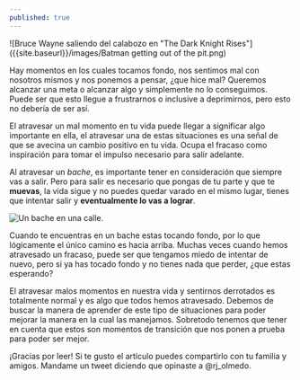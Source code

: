 ```yaml
---
published: true
---
```

![Bruce Wayne saliendo del calabozo en "The Dark Knight Rises"]({{site.baseurl}}/images/Batman getting out of the pit.png)




Hay momentos en los cuales tocamos fondo, nos sentimos mal con nosotros mismos y nos ponemos a pensar, ¿que hice mal? Queremos alcanzar una meta o alcanzar algo y simplemente no lo conseguimos. Puede ser que esto llegue a frustrarnos o inclusive a deprimirnos, pero esto no debería de ser así.

El atravesar un mal momento en tu vida puede llegar a significar algo importante en ella, el atravesar una de estas situaciones es una señal de que se avecina un cambio positivo en tu vida. Ocupa el fracaso como inspiración para tomar el impulso necesario para salir adelante.

Al atravesar un _bache_, es importante tener en consideración que siempre vas a salir. Pero para salir es necesario que pongas de tu parte y que te **muevas**, la vida sigue y no puedes quedar varado en el mismo lugar, tienes que intentar salir y **eventualmente lo vas a lograr**.

![Un bache en una calle.]({{site.baseurl}}/images/cuidado-con-el-bache.jpg)

Cuando te encuentras en un bache estas tocando fondo, por lo que lógicamente el único camino es hacia arriba. Muchas veces cuando hemos atravesado un fracaso, puede ser que tengamos miedo de intentar de nuevo, pero si ya has tocado fondo y no tienes nada que perder, ¿que estas esperando?

El atravesar malos momentos en nuestra vida y sentirnos derrotados es totalmente normal y es algo que todos hemos atravesado. Debemos de buscar la manera de aprender de este tipo de situaciones para poder mejorar la manera en la cual las manejamos. Sobretodo tenemos que tener en cuenta que estos son momentos de transición que nos ponen a prueba para poder ser mejor.

¡Gracias por leer! Si te gusto el artículo puedes compartirlo con tu familia y amigos. Mandame un tweet diciendo que opinaste a @rj_olmedo.

